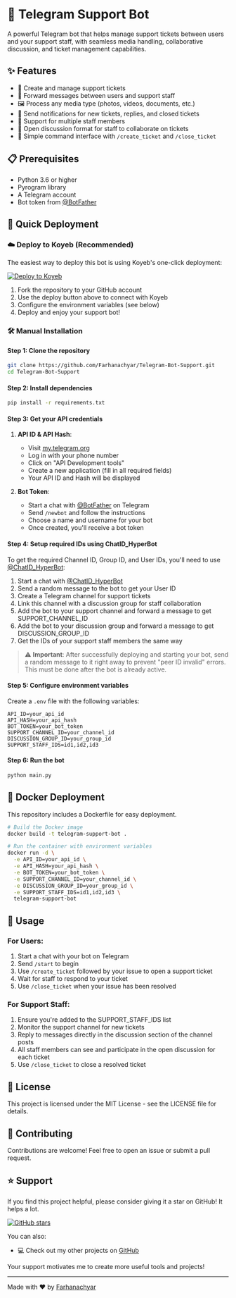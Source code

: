 # 🤖 Telegram Support Bot

A powerful Telegram bot that helps manage support tickets between users and your support staff, with seamless media handling, collaborative discussion, and ticket management capabilities.

## ✨ Features

- 🎫 Create and manage support tickets
- 📨 Forward messages between users and support staff
- 🖼️ Process any media type (photos, videos, documents, etc.)
- 📣 Send notifications for new tickets, replies, and closed tickets
- 👥 Support for multiple staff members
- 💬 Open discussion format for staff to collaborate on tickets
- 🔄 Simple command interface with `/create_ticket` and `/close_ticket`

## 📋 Prerequisites

- Python 3.6 or higher
- Pyrogram library
- A Telegram account
- Bot token from [@BotFather](https://t.me/BotFather)

## 🚀 Quick Deployment

### ☁️ Deploy to Koyeb (Recommended)

The easiest way to deploy this bot is using Koyeb's one-click deployment:

[![Deploy to Koyeb](https://www.koyeb.com/static/images/deploy/button.svg)](https://app.koyeb.com/deploy?name=hyperbot-assist&repository=Xylence2%2FHyperBot-Assist&branch=main&regions=tyo)

1. Fork the repository to your GitHub account
2. Use the deploy button above to connect with Koyeb
3. Configure the environment variables (see below)
4. Deploy and enjoy your support bot!

### 🛠️ Manual Installation

#### Step 1: Clone the repository
```bash
git clone https://github.com/Farhanachyar/Telegram-Bot-Support.git
cd Telegram-Bot-Support
```

#### Step 2: Install dependencies
```bash
pip install -r requirements.txt
```

#### Step 3: Get your API credentials
1. **API ID & API Hash**:
   - Visit [my.telegram.org](https://my.telegram.org/auth)
   - Log in with your phone number
   - Click on "API Development tools"
   - Create a new application (fill in all required fields)
   - Your API ID and Hash will be displayed

2. **Bot Token**:
   - Start a chat with [@BotFather](https://t.me/BotFather) on Telegram
   - Send `/newbot` and follow the instructions
   - Choose a name and username for your bot
   - Once created, you'll receive a bot token

#### Step 4: Setup required IDs using ChatID_HyperBot

To get the required Channel ID, Group ID, and User IDs, you'll need to use [@ChatID_HyperBot](https://t.me/ChatID_HyperBot):

1. Start a chat with [@ChatID_HyperBot](https://t.me/ChatID_HyperBot)
2. Send a random message to the bot to get your User ID
3. Create a Telegram channel for support tickets
4. Link this channel with a discussion group for staff collaboration
5. Add the bot to your support channel and forward a message to get SUPPORT_CHANNEL_ID
6. Add the bot to your discussion group and forward a message to get DISCUSSION_GROUP_ID
7. Get the IDs of your support staff members the same way

> ⚠️ **Important**: After successfully deploying and starting your bot, send a random message to it right away to prevent "peer ID invalid" errors. This must be done after the bot is already active.

#### Step 5: Configure environment variables

Create a `.env` file with the following variables:

```
API_ID=your_api_id
API_HASH=your_api_hash
BOT_TOKEN=your_bot_token
SUPPORT_CHANNEL_ID=your_channel_id
DISCUSSION_GROUP_ID=your_group_id
SUPPORT_STAFF_IDS=id1,id2,id3
```

#### Step 6: Run the bot
```bash
python main.py
```

## 🐳 Docker Deployment

This repository includes a Dockerfile for easy deployment.

```bash
# Build the Docker image
docker build -t telegram-support-bot .

# Run the container with environment variables
docker run -d \
  -e API_ID=your_api_id \
  -e API_HASH=your_api_hash \
  -e BOT_TOKEN=your_bot_token \
  -e SUPPORT_CHANNEL_ID=your_channel_id \
  -e DISCUSSION_GROUP_ID=your_group_id \
  -e SUPPORT_STAFF_IDS=id1,id2,id3 \
  telegram-support-bot
```

## 📝 Usage

### For Users:
1. Start a chat with your bot on Telegram
2. Send `/start` to begin
3. Use `/create_ticket` followed by your issue to open a support ticket
4. Wait for staff to respond to your ticket
5. Use `/close_ticket` when your issue has been resolved

### For Support Staff:
1. Ensure you're added to the SUPPORT_STAFF_IDS list
2. Monitor the support channel for new tickets
3. Reply to messages directly in the discussion section of the channel posts
4. All staff members can see and participate in the open discussion for each ticket
5. Use `/close_ticket` to close a resolved ticket

## 📄 License

This project is licensed under the MIT License - see the LICENSE file for details.

## 🤝 Contributing

Contributions are welcome! Feel free to open an issue or submit a pull request.

## ⭐ Support

If you find this project helpful, please consider giving it a star on GitHub! It helps a lot.

<a href="https://github.com/Farhanachyar/Telegram-Bot-Support">
  <img src="https://img.shields.io/github/stars/Farhanachyar/Telegram-Bot-Support?style=social" alt="GitHub stars">
</a>

You can also:
- 💻 Check out my other projects on [GitHub](https://github.com/farhanachyar)

Your support motivates me to create more useful tools and projects!

---
Made with ❤️ by [Farhanachyar](https://github.com/farhanachyar)
